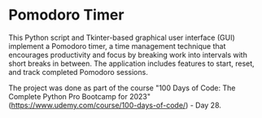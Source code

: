 <h1>Pomodoro Timer</h1>

This Python script and Tkinter-based graphical user interface (GUI) implement a Pomodoro timer, a time management technique that encourages productivity and focus by breaking work into intervals with short breaks in between. The application includes features to start, reset, and track completed Pomodoro sessions. 

The project was done as part of the course "100 Days of Code: The Complete Python Pro Bootcamp for 2023" (https://www.udemy.com/course/100-days-of-code/) - Day 28.